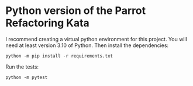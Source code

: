 Python version of the Parrot Refactoring Kata
=============================================

I recommend creating a virtual python environment for this project. You will need at least version 3.10 of Python. Then install the dependencies:

    python -m pip install -r requirements.txt

Run the tests:

    python -m pytest
